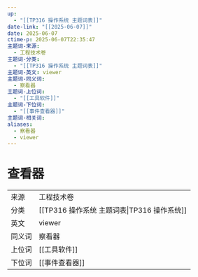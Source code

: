 ```yaml
---
up:
  - "[[TP316 操作系统 主题词表]]"
date-link: "[[2025-06-07]]"
date: 2025-06-07
ctime-p: 2025-06-07T22:35:47
主题词-来源:
  - 工程技术卷
主题词-分类:
  - "[[TP316 操作系统 主题词表]]"
主题词-英文: viewer
主题词-同义词:
  - 察看器
主题词-上位词:
  - "[[工具软件]]"
主题词-下位词:
  - "[[事件查看器]]"
主题词-相关词: 
aliases:
  - 察看器
  - viewer
---
```


# 查看器

| | |
| --- | --- |
| 来源 | 工程技术卷|
| 分类 | [[TP316 操作系统 主题词表\|TP316 操作系统]]|
| 英文 | viewer |
| 同义词 | 察看器|
| 上位词 | [[工具软件]]|
| 下位词 | [[事件查看器]]|

